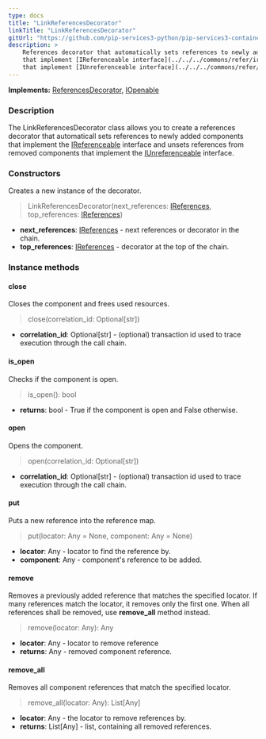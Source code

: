 ```yaml
---
type: docs
title: "LinkReferencesDecorator"
linkTitle: "LinkReferencesDecorator"
gitUrl: "https://github.com/pip-services3-python/pip-services3-container-python"
description: >
    References decorator that automatically sets references to newly added components
    that implement [IReferenceable interface](../../../commons/refer/ireferenceable) and unsets references from removed components
    that implement [IUnreferenceable interface](../../../commons/refer/iunreferenceable).
---
```


**Implements:** [ReferencesDecorator](../references_decorator), [IOpenable](../../../commons/run/iopenable)

### Description

The LinkReferencesDecorator class allows you to create a references decorator that automaticall sets references to newly added components that implement the [IReferenceable](../../../commons/refer/ireferenceable) interface and unsets references from removed components that implement the [IUnreferenceable](../../../commons/refer/iunreferenceable) interface.

### Constructors
Creates a new instance of the decorator.

> LinkReferencesDecorator(next_references: [IReferences](../../../commons/refer/ireferences), top_references: [IReferences](../../../commons/refer/ireferences))

- **next_references**: [IReferences](../../../commons/refer/ireferences) - next references or decorator in the chain.
- **top_references**: [IReferences](../../../commons/refer/ireferences) - decorator at the top of the chain.

### Instance methods

#### close
Closes the component and frees used resources.

> close(correlation_id: Optional[str])
- **correlation_id**: Optional[str] - (optional) transaction id used to trace execution through the call chain.

#### is_open
Checks if the component is open.

> is_open(): bool
- **returns**: bool - True if the component is open and False otherwise.

#### open
Opens the component.

> open(correlation_id: Optional[str])
- **correlation_id**: Optional[str] - (optional) transaction id used to trace execution through the call chain.

#### put
Puts a new reference into the reference map.

> put(locator: Any = None, component: Any = None)
- **locator**: Any - locator to find the reference by.
- **component**: Any - component's reference to be added.


#### remove
Removes a previously added reference that matches the specified locator.
If many references match the locator, it removes only the first one.
When all references shall be removed, use **remove_all** method instead.

> remove(locator: Any): Any
- **locator**: Any - locator to remove reference
- **returns**: Any - removed component reference.

#### remove_all
Removes all component references that match the specified locator.

> remove_all(locator: Any): List[Any]
- **locator**: Any - the locator to remove references by.
- **returns**: List[Any] - list, containing all removed references.
